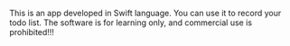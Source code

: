 This is an app developed in Swift language.
You can use it to record your todo list. 
The software is for learning only, and commercial use is prohibited!!!
